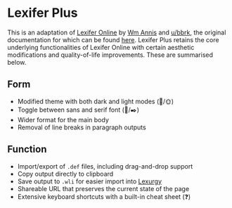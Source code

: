 # Lexifer Plus

This is an adaptation of [Lexifer Online][1] by [Wm Annis][2] and [u/bbrk][3], the original documentation for which can be found [here][4]. Lexifer Plus retains the core underlying functionalities of Lexifer Online with certain aesthetic modifications and quality-of-life improvements. These are summarised below.

## Form

* Modified theme with both dark and light modes (🌚/🌞)
* Toggle between sans and serif font (🔡/✒️)
* Wider format for the main body
* Removal of line breaks in paragraph outputs

## Function

* Import/export of `.def` files, including drag-and-drop support
* Copy output directly to clipboard
* Save output to `.wli` for easier import into [Lexurgy][5]
* Shareable URL that preserves the current state of the page
* Extensive keyboard shortcuts with a built-in cheat sheet (❓)

[1]: https://lingweenie.org/conlang/lexifer-app.html
[2]: https://www.lingweenie.org/
[3]: https://www.reddit.com/user/bbrk24/
[4]: https://github.com/bbrk24/lexifer-ts/blob/master/docs/grammar.md
[5]: https://lexurgy-app.vercel.app/sc
